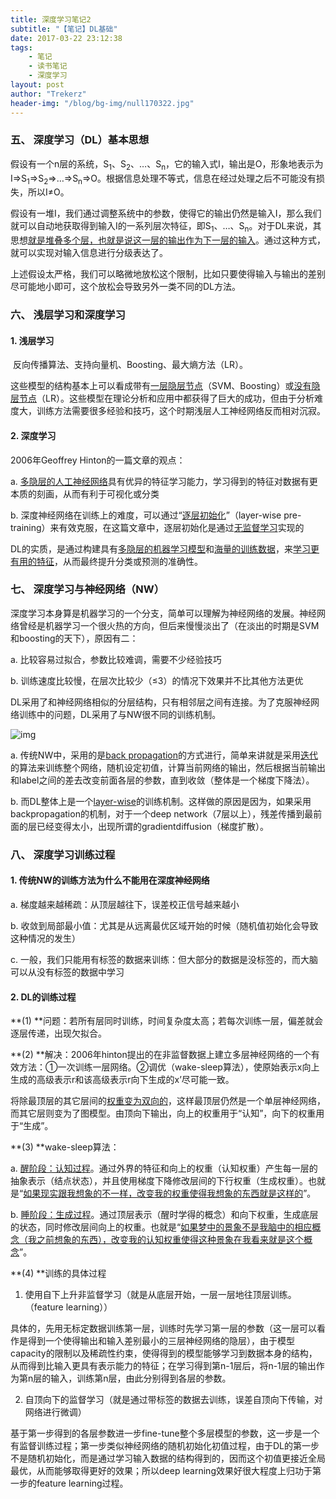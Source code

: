 ```yaml
---
title: 深度学习笔记2
subtitle: "【笔记】DL基础"
date: 2017-03-22 23:12:38
tags: 
	- 笔记
	- 读书笔记
	- 深度学习
layout: post
author: "Trekerz"
header-img: "/blog/bg-img/null170322.jpg"
---
```




### **五、  深度学习（DL）基本思想**

​       假设有一个n层的系统，S<sub>1</sub>、S<sub>2</sub>、…、S<sub>n</sub>，它的输入式I，输出是O，形象地表示为I=>S<sub>1</sub>=>S<sub>2</sub>=>…=>S<sub>n</sub>=>O。根据信息处理不等式，信息在经过处理之后不可能没有损失，所以I≠O。

​       假设有一堆I，我们通过调整系统中的参数，使得它的输出仍然是输入I，那么我们就可以自动地获取得到输入I的一系列层次特征，即S<sub>1</sub>、…、S<sub>n</sub>。对于DL来说，其思想<u>就是堆叠多个层，也就是说这一层的输出作为下一层的输入</u>。通过这种方式，就可以实现对输入信息进行分级表达了。

​       上述假设太严格，我们可以略微地放松这个限制，比如只要使得输入与输出的差别尽可能地小即可，这个放松会导致另外一类不同的DL方法。

### **六、  浅层学习和深度学习**

#### **1.    浅层学习**

​        反向传播算法、支持向量机、Boosting、最大熵方法（LR）。

​        这些模型的结构基本上可以看成带有<u>一层隐层节点</u>（SVM、Boosting）或<u>没有隐层节点</u>（LR）。这些模型在理论分析和应用中都获得了巨大的成功，但由于分析难度大，训练方法需要很多经验和技巧，这个时期浅层人工神经网络反而相对沉寂。

#### **2.    深度学习**

2006年Geoffrey Hinton的一篇文章的观点：

a.    <u>多隐层的人工神经网络</u>具有优异的特征学习能力，学习得到的特征对数据有更本质的刻画，从而有利于可视化或分类

b.    深度神经网络在训练上的难度，可以通过“<u>逐层初始化</u>”（layer-wise pre-training）来有效克服，在这篇文章中，逐层初始化是通过<u>无监督学习</u>实现的

​        DL的实质，是通过构建具有<u>多隐层的机器学习模型</u>和<u>海量的训练数据</u>，来<u>学习更有用的特征</u>，从而最终提升分类或预测的准确性。

### **七、  深度学习与神经网络（NW）**

​       深度学习本身算是机器学习的一个分支，简单可以理解为神经网络的发展。神经网络曾经是机器学习一个很火热的方向，但后来慢慢淡出了（在淡出的时期是SVM和boosting的天下），原因有二：

a.    比较容易过拟合，参数比较难调，需要不少经验技巧

b.    训练速度比较慢，在层次比较少（≤3）的情况下效果并不比其他方法更优

​       DL采用了和神经网络相似的分层结构，只有相邻层之间有连接。为了克服神经网络训练中的问题，DL采用了与NW很不同的训练机制。

![img](1.png)

a.    传统NW中，采用的是<u>back propagation</u>的方式进行，简单来讲就是采用<u>迭代</u>的算法来训练整个网络，随机设定初值，计算当前网络的输出，然后根据当前输出和label之间的差去改变前面各层的参数，直到收敛（整体是一个梯度下降法）。

b.    而DL整体上是一个<u>layer-wise</u>的训练机制。这样做的原因是因为，如果采用backpropagation的机制，对于一个deep network（7层以上），残差传播到最前面的层已经变得太小，出现所谓的gradientdiffusion（梯度扩散）。

### **八、  深度学习训练过程**

#### **1.    传统NW的训练方法为什么不能用在深度神经网络**

a.    梯度越来越稀疏：从顶层越往下，误差校正信号越来越小

b.    收敛到局部最小值：尤其是从远离最优区域开始的时候（随机值初始化会导致这种情况的发生）

c.    一般，我们只能用有标签的数据来训练：但大部分的数据是没标签的，而大脑可以从没有标签的数据中学习

#### **2.    DL的训练过程**

**(1)    **问题：若所有层同时训练，时间复杂度太高；若每次训练一层，偏差就会逐层传递，出现欠拟合。

**(2)    **解决：2006年hinton提出的在非监督数据上建立多层神经网络的一个有效方法：①一次训练一层网络。②调优（wake-sleep算法），使原始表示x向上生成的高级表示r和该高级表示r向下生成的x’尽可能一致。

​        将除最顶层的其它层间的<u>权重变为双向的</u>，这样最顶层仍然是一个单层神经网络，而其它层则变为了图模型。由顶向下输出，向上的权重用于“认知”，向下的权重用于“生成”。

**(3)  **wake-sleep算法：

a.    <u>醒阶段：认知过程</u>。通过外界的特征和向上的权重（认知权重）产生每一层的抽象表示（结点状态），并且使用梯度下降修改层间的下行权重（生成权重）。也就是“<u>如果现实跟我想象的不一样，改变我的权重使得我想象的东西就是这样的</u>”。

b.    <u>睡阶段：生成过程</u>。通过顶层表示（醒时学得的概念）和向下权重，生成底层的状态，同时修改层间向上的权重。也就是“<u>如果梦中的景象不是我脑中的相应概念（我之前想象的东西），改变我的认知权重使得这种景象在我看来就是这个概念</u>”。

**(4)  **训练的具体过程

1)    使用自下上升非监督学习（就是从底层开始，一层一层地往顶层训练。（feature learning））

​          具体的，先用无标定数据训练第一层，训练时先学习第一层的参数（这一层可以看作是得到一个使得输出和输入差别最小的三层神经网络的隐层），由于模型capacity的限制以及稀疏性约束，使得得到的模型能够学习到数据本身的结构，从而得到比输入更具有表示能力的特征；在学习得到第n-1层后，将n-1层的输出作为第n层的输入，训练第n层，由此分别得到各层的参数。

2)    自顶向下的监督学习（就是通过带标签的数据去训练，误差自顶向下传输，对网络进行微调）

​          基于第一步得到的各层参数进一步fine-tune整个多层模型的参数，这一步是一个有监督训练过程；第一步类似神经网络的随机初始化初值过程，由于DL的第一步不是随机初始化，而是通过学习输入数据的结构得到的，因而这个初值更接近全局最优，从而能够取得更好的效果；所以deep learning效果好很大程度上归功于第一步的feature learning过程。

<br/>

<br/>